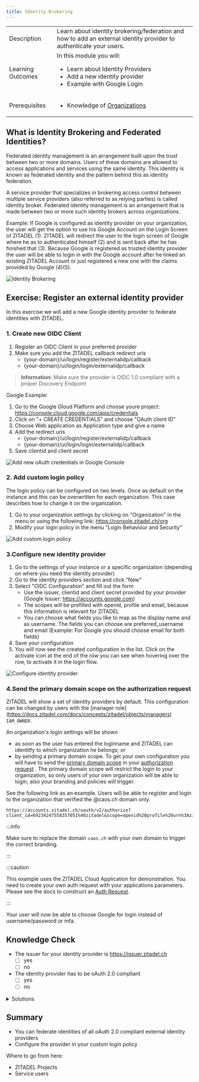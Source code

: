 ```yaml
---
title: Identity Brokering
---
```


<table class="table-wrapper">
    <tr>
        <td>Description</td>
        <td>Learn about identity brokering/federation and how to add an external identity provider to authenticate your users.</td>
    </tr>
    <tr>
        <td>Learning Outcomes</td>
        <td>
            In this module you will:
            <ul>
                <li>Learn about Identity Providers</li>
                <li>Add a new identity provider</li>
                <li>Example with Google Login</li>
            </ul>
        </td>
    </tr>
     <tr>
        <td>Prerequisites</td>
        <td>
            <ul>
                <li>Knowledge of <a href="/docs/guides/basics/organizations">Organizations</a></li>
            </ul>
        </td>
    </tr>
</table>

## What is Identity Brokering and Federated Identities?

Federated identity management is an arrangement built upon the trust between two or more domains. Users of these domains are allowed to access applications and services using the same identity.
This identity is known as federated identity and the pattern behind this as identity federation.

A service provider that specializes in brokering access control between multiple service providers (also referred to as relying parties) is called identity broker.
Federated identity management is an arrangement that is made between two or more such identity brokers across organizations.

Example:
If Google is configured as identity provider on your organization, the user will get the option to use his Google Account on the Login Screen of ZITADEL (1).
ZITADEL will redirect the user to the login screen of Google where he as to authenticated himself (2) and is sent back after he has finished that (3).
Because Google is registered as trusted identity provider the user will be able to login in with the Google account after he linked an existing ZITADEL Account or just registered a new one with the claims provided by Google (4)(5).

![Identity Brokering](/img/guides/identity_brokering.png)

## Exercise: Register an external identity provider

In this exercise we will add a new Google identity provider to federate identities with ZITADEL.

### 1. Create new OIDC Client

1. Register an OIDC Client in your preferred provider
2. Make sure you add the ZITADEL callback redirect uris
   - {your-domain}/ui/login/register/externalidp/callback
   - {your-domain}/ui/login/login/externalidp/callback

> **Information:** Make sure the provider is OIDC 1.0 compliant with a proper Discovery Endpoint

Google Example:

1. Go to the Google Gloud Platform and choose youre project: <https://console.cloud.google.com/apis/credentials>
2. Click on "+ CREATE CREDENTIALS" and choose "OAuth client ID"
3. Choose Web application as Application type and give a name
4. Add the redirect uris
   - {your-domain}/ui/login/register/externalidp/callback
   - {your-domain}/ui/login/login/externalidp/callback
5. Save clientid and client secret

![Add new oAuth credentials in Google Console](/img/google_add_credentials.gif)

### 2. Add custom login policy

The login policy can be configured on two levels. Once as default on the instance and this can be overwritten for each organization.
This case describes how to change it on the organization.

1. Go to your organization settings by clicking on "Organization" in the menu or using the following link: <https://console.zitadel.ch/org>
2. Modify your login policy in the menu "Login Behaviour and Security"

![Add custom login policy](/img/console_org_custom_login_policy.gif)

### 3.Configure new identity provider

1. Go to the settings of your instance or a specific organization (depending on where you need the identity provider)
2. Go to the identity providers section and click "New"
3. Select "OIDC Configuration" and fill out the form
   - Use the issuer, clientid and client secret provided by your provider (Google Issuer: https://accounts.google.com)
   - The scopes will be prefilled with openid, profile and email, because this information is relevant for ZITADEL
   - You can choose what fields you like to map as the display name and as username. The fields you can choose are preferred_username and email
     (Example: For Google you should choose email for both fields)
4. Save your configuration
5. You will now see the created configuration in the list. Click on the activate icon at the end of the row you can see when hovering over the row, to activate it in the login flow.

![Configure identity provider](/img/console_org_identity_provider.gif)

### 4.Send the primary domain scope on the authorization request
ZITADEL will show a set of identity providers by default. This configuration can be changed by users with the [manager role] (https://docs.zitadel.com/docs/concepts/zitadel/objects/managers) `IAM_OWNER`.

An organization's login settings will be shown 

- as soon as the user has entered the loginname and ZITADEL can identitfy to which organization he belongs; or
- by sending a primary domain scope.
To get your own configuration you will have to send the [primary domain scope](https://docs.zitadel.com/docs/apis/openidoauth/scopes#reserved-scopes) in your [authorization request](https://docs.zitadel.com/docs/guides/authentication/login-users/#auth-request) .
The primary domain scope will restrict the login to your organization, so only users of your own organization will be able to login, also your branding and policies will trigger.

See the following link as an example. Users will be able to register and login to the organization that verified the @caos.ch domain only.
```
https://accounts.zitadel.ch/oauth/v2/authorize?client_id=69234247558357051%40zitadel&scope=openid%20profile%20urn%3Azitadel%3Aiam%3Aorg%3Adomain%3Aprimary%3Acaos.ch&redirect_uri=https%3A%2F%2Fconsole.zitadel.ch%2Fauth%2Fcallback&state=testd&response_type=code&nonce=test&code_challenge=UY30LKMy4bZFwF7Oyk6BpJemzVblLRf0qmFT8rskUW0
```

:::info

Make sure to replace the domain `caos.ch` with your own domain to trigger the correct branding.

:::

:::caution

This example uses the ZITADEL Cloud Application for demonstration. You need to create your own auth request with your applications parameters. Please see the docs to construct an [Auth Request](https://docs.zitadel.com/docs/guides/authentication/login-users/#auth-request).

:::

Your user will now be able to choose Google for login instead of username/password or mfa.

## Knowledge Check

* The issuer for your identity provider is <https://issuer.zitadel.ch>
    - [ ] yes
    - [ ] no
* The identity provider has to be oAuth 2.0 compliant
    - [ ] yes
    - [ ] no

<details>
    <summary>
        Solutions
    </summary>

* The issuer for your identity provider is https://issuer.zitadel.ch
    - [ ] yes
    - [x] no (The issuer is provided by your choosen identity provider. In the case of Google it's https://accounts.google.com)
* The identity provider has to be oAuth 2.0 compliant
    - [x] yes
    - [ ] no

</details>

## Summary

* You can federate identities of all oAuth 2.0 compliant external identity providers
* Configure the provider in your custom login policy

Where to go from here:

* ZITADEL Projects
* Service users
